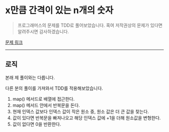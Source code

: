 # **x만큼 간격이 있는 n개의 숫자**

> 프로그래머스의 문제를 TDD로 풀어보았습니다. 혹여 저작권상의 문제가 있다면 알려주시면 감사하겠습니다.

[문제 링크](https://programmers.co.kr/learn/courses/30/lessons/42588#)

---

## **로직**

본래 제 풀이와는 다릅니다.

다른 분의 풀이를 가져와서 TDD를 적용해보았습니다.

1. map() 메서드로 배열에 접근한다.
2. map() 메서드 안에서 반복문을 돈다.
3. 현재 인덱스 값보다 인덱스 값이 작은 원소 중, 원소 값은 더 큰 값을 찾는다.
4. 값이 있다면 반복문을 빠져나오고 해당 인덱스 값에 +1을 더해 원소값을 변형한다.
5. 값이 없다면 0을 반환한다.
